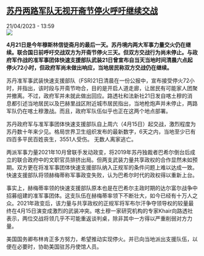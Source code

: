<!--1682079302000-->
[苏丹两路军队无视开斋节停火呼吁继续交战](https://www.rfi.fr/cn/%E9%9D%9E%E6%B4%B2/20230421-%E8%8B%8F%E4%B8%B9%E4%B8%A4%E8%B7%AF%E5%86%9B%E9%98%9F%E6%97%A0%E8%A7%86%E5%BC%80%E6%96%8B%E8%8A%82%E5%81%9C%E7%81%AB%E5%91%BC%E5%90%81%E7%BB%A7%E7%BB%AD%E4%BA%A4%E6%88%98)
------

<div>21/04/2023 - 13:59</div><img src="https://s.rfi.fr/media/display/13cd7122-df7b-11ed-8cf6-005056bfb2b6/w:1280/p:16x9/2023-04-19T184232Z_1520433903_RC2UH0AITK82_RTRMADP_3_SUDAN-POLITICS.JPG"><p><strong>4月21日是今年穆斯林信徒斋月的最后一天。苏丹境内两大军事力量交火仍在继续。联合国日前呼吁交战双方为开斋节停火三天。但双方交战行为尚未停止。与政府军作战的准军事团体快速支援部队武装21日曾宣布自当天当地时间清晨六点起停火72小时，但政府军尚未做出响应，当地居民称双方交战仍在继续。                    </strong></p><div><p>苏丹准军事武装快速支援部队（FSR)21日清晨在一份公报中，宣布接受停火72小时，并指出，该时段与开斋节吻合，目的是开启人道走廊，让居民有可能家人团聚并撤离。不过，政府军并未就此做出回应。路透社和法新社21日发自喀土穆的消息都引述当地居民以及巴赫里战区附近城市居民指出，当地枪炮声并未停止，两路军队仍在喀土穆激战。而且，政府军队伍似乎也正在这两个地点部署。</p><p>苏丹政府军与准军事团体快速支援部队自上周六（4月15日）起交战，激烈程度为苏丹数十年来少见。格局世界卫生组织发布的最新数字，6天之内，当地至少已有四百多平民百姓丧生，3551人受伤。 无数人离家逃亡。</p><p>两派军事力量2021年10月曾联手发动政变，将2019年苏丹独裁者巴希尔倒台后成立的联合政府中的文职官员排挤出局。但两支武装力量共享政权的合作显然未如预期。双方更在将准军事团体快速支援部队纳入正规军的条件问题上难以达成一致。快速支援部队将领赫梅蒂称军事政变失败，认为巴希尔时代的政权得以重新上台。</p><p>事实上，赫梅蒂率领的快速支援部队原本也是在巴希尔主政时期的达尔富尔战争中招募组建的准军事团体。这支队伍在赫梅蒂率领下不断壮大，如今已经有十万人之众。2021年政变后，该力量与共享政权的正规军将军布尔汗争夺领导权的较量最终在4月15日演变成激烈的武装冲突。喀土穆一家研究机构的专家Khair向路透社表示，两位交战将领几乎不可能重返谈判桌，除非其中一方得以严重削弱对方力量。</p><p>美国国务卿布林肯正多方努力，希望推动实现停火。并已向当地派出支援队伍，以便在必要时，协助美国驻苏丹使馆人员。</p><div data-selfpromo-newsletter></div><div data-selfpromo-app></div></div>

